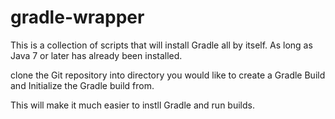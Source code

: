# gradle-wrapper

This is a collection of scripts that will install Gradle all by itself. As long as Java 7 or later
has already been installed.

clone the Git repository into directory you would like to create a Gradle Build and Initialize
the Gradle build from.

This will make it much easier to instll Gradle and run builds.

